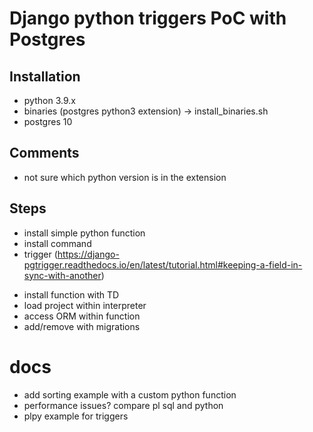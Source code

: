 # Django python triggers PoC with Postgres

## Installation

- python 3.9.x
- binaries (postgres python3 extension) -> install_binaries.sh
- postgres 10

## Comments

- not sure which python version is in the extension

## Steps
+ install simple python function
+ install command
+ trigger (https://django-pgtrigger.readthedocs.io/en/latest/tutorial.html#keeping-a-field-in-sync-with-another)
- install function with TD
- load project within interpreter
- access ORM within function
- add/remove with migrations

# docs 

- add sorting example with a custom python function
- performance issues? compare pl sql and python
- plpy example for triggers
